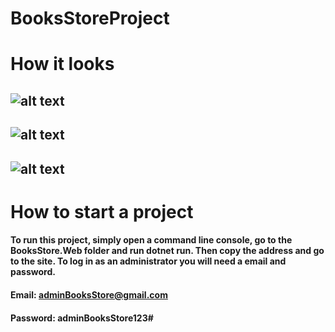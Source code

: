 # **BooksStoreProject**

# **How it looks**

![alt text](https://docs.google.com/uc?id=1dBq0ztV4fyhGLrxIEWzEhW7IqTB-rAJx)
---
![alt text](https://docs.google.com/uc?id=1wiPIEx9-_8NBMfbKputNfKkhyo4o0hm1)
---
![alt text](https://docs.google.com/uc?id=1U3MQm8KqNQeLOeFnQnkFJtK1MEgsy6ns)
---

# How to start a project

#### To run this project, simply open a command line console, go to the BooksStore.Web folder and run dotnet run. Then copy the address and go to the site. To log in as an administrator you will need a email and password.

#### Email: adminBooksStore@gmail.com
#### Password: adminBooksStore123#
